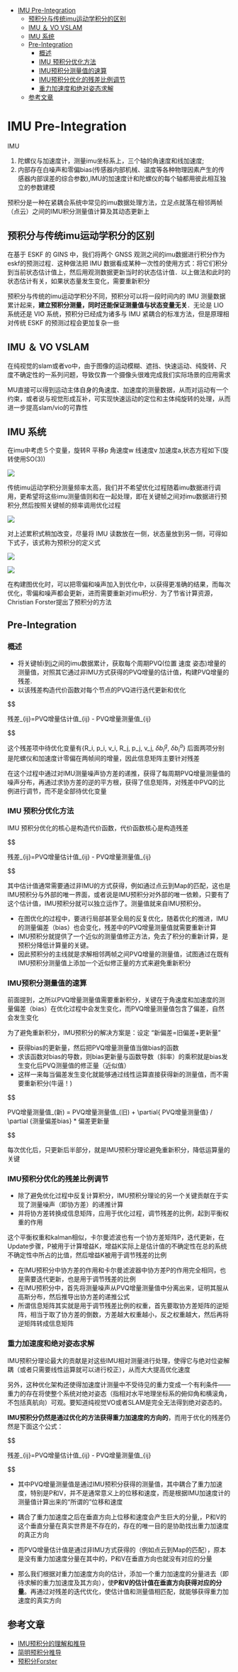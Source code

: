 - [IMU Pre-Integration](#imu-pre-integration)
  - [预积分与传统imu运动学积分的区别](#预积分与传统imu运动学积分的区别)
  - [IMU ＆ VO VSLAM](#imu--vo-vslam)
  - [IMU 系统](#imu-系统)
  - [Pre-Integration](#pre-integration)
    - [概述](#概述)
    - [IMU 预积分优化方法](#imu-预积分优化方法)
    - [IMU预积分测量值的速算](#imu预积分测量值的速算)
    - [IMU预积分优化的残差比例调节](#imu预积分优化的残差比例调节)
    - [重力加速度和绝对姿态求解](#重力加速度和绝对姿态求解)
  - [参考文章](#参考文章)

# IMU Pre-Integration

IMU
1. 陀螺仪与加速度计，测量imu坐标系上，三个轴的角速度和线加速度;
2. 内部存在白噪声和零偏bias(传感器内部机械、温度等各种物理因素产生的传感器内部误差的综合参数),IMU的加速度计和陀螺仪的每个轴都用彼此相互独立的参数建模

预积分是一种在紧耦合系统中常见的imu数据处理方法，立足点就落在相邻两帧（点云）之间的IMU积分测量值计算及其动态更新上

## 预积分与传统imu运动学积分的区别

在基于 ESKF 的 GINS 中，我们将两个 GNSS 观测之间的imu数据进行积分作为eskf的预测过程．这种做法把 IMU 数据看成某种一次性的使用方式：将它们积分到当前状态估计值上，然后用观测数据更新当时的状态估计值．以上做法和此时的状态估计有关，如果状态量发生变化，需要重新积分

预积分与传统的imu运动学积分不同，预积分可以将一段时间内的 IMU 测量数据累计起来，**建立预积分测量，同时还能保证测量值与状态变量无关**．无论是 LIO 系统还是 VIO 系统，预积分已经成为诸多与 IMU 紧耦合的标准方法，但是原理相对传统 ESKF 的预测过程会更加复杂一些

## IMU ＆ VO VSLAM

在纯视觉的slam或者vo中，由于图像的运动模糊、遮挡、快速运动、纯旋转、尺度不确定性的一系列问题，导致仅靠一个摄像头很难完成我们实际场景的应用需求

MU直接可以得到运动主体自身的角速度、加速度的测量数据，从而对运动有一个约束，或者说与视觉形成互补，可实现快速运动的定位和主体纯旋转的处理，从而进一步提高slam/vio的可靠性

## IMU 系统

在imu中考虑５个变量，旋转R 平移p 角速度w 线速度v 加速度a,状态方程如下(旋转使用SO(3))

![](./img/imu_preintegration_1/img1.png)

传统imu运动学积分测量频率太高，我们并不希望优化过程随着imu数据进行调用，更希望将这些imu测量值则和在一起处理，即在关键帧之间对imu数据进行预积分,然后按照关键帧的频率调用优化过程

![](./img/imu_preintegration_1/pre_integration_1.png)

对上述累积式稍加改变，尽量将 IMU 读数放在一侧，状态量放到另一侧，可得如下式子，该式称为预积分的定义式

![](./img/imu_preintegration_2/img2.png)

![](./img/imu_preintegration_1/pre_integration_2.png)

在构建图优化时，可以把零偏和噪声加入到优化中，以获得更准确的结果，而每次优化，零偏和噪声都会更新，进而需要重新对imu积分．为了节省计算资源，Christian Forster提出了预积分的方法

## Pre-Integration

### 概述

- 将关键帧i到j之间的imu数据累计，获取每个周期PVQ(位置 速度 姿态)增量的测量值，对照其它通过非IMU方式获得的PVQ增量的估计值，构建PVQ增量的残差.
- 以该残差构造代价函数对每个节点的PVQ进行迭代更新和优化

$$

残差_{ij}=PVQ增量估计值_{ij} - PVQ增量测量值_{ij}

$$

这个残差项中待优化变量有{R_i, p_i, v_i, R_j, p_j, v_j, $\delta {b_i}^g$, $\delta {b_i}^a$} 后面两项分别是陀螺仪和加速度计零偏在两帧间的增量，因此信息矩阵主要针对残差

在这个过程中通过对IMU测量噪声协方差的递推，获得了每周期PVQ增量测量值的噪声分布，再通过求协方差的逆的平方根，获得了信息矩阵，对残差中PVQ的比例进行调节，而不是全部待优化变量

### IMU 预积分优化方法

IMU 预积分优化的核心是构造代价函数，代价函数核心是构造残差

$$

残差_{ij}=PVQ增量估计值_{ij} - PVQ增量测量值_{ij}

$$

其中估计值通常需要通过非IMU的方式获得，例如通过点云到Map的匹配，这也是IMU预积分与外部的唯一界面，或者说是IMU预积分对外部的唯一依赖，只要有了这个估计值，IMU预积分就可以独立运作了。测量值就来自IMU预积分。

- 在图优化的过程中，要进行局部甚至全局的反复优化，随着优化的推进，IMU的测量偏差（bias）也会变化，残差中的PVQ增量测量值就需要重新计算
- IMU预积分就提供了一个近似的测量值修正方法，免去了积分的重新计算，是预积分降低计算量的关键。
- 因此预积分的主线就是求解相邻两帧之间PVQ增量的测量值，试图通过在既有IMU预积分测量值上添加一个近似修正量的方式来避免重新积分

### IMU预积分测量值的速算

前面提到，之所以PVQ增量测量值需要重新积分，关键在于角速度和加速度的测量偏差（bias）在优化过程中会发生变化，而PVQ增量测量值包含了偏差，自然会发生变化

为了避免重新积分，IMU预积分的解决方案是：设定 “新偏差=旧偏差+更新量”
- 获得bias的更新量，然后把PVQ增量测量值当做bias的函数
- 求该函数对bias的导数，则bias更新量与函数导数（斜率）的乘积就是bias发生变化后PVQ测量值的修正量（近似值）
- 这样一来每当偏差发生变化就能够通过线性运算直接获得新的测量值，而不需要重新积分(牛逼！)

$$

PVQ增量测量值_(新) = PVQ增量测量值_(旧) + \partial{ PVQ增量测量值} / \partial {测量偏差bias} * 偏差更新量

$$

每次优化后，只更新后半部分，就是IMU预积分理论避免重新积分，降低运算量的关键

### IMU预积分优化的残差比例调节

- 除了避免优化过程中反复计算积分，IMU预积分理论的另一个关键贡献在于实现了测量噪声（即协方差）的递推计算
- 并将协方差转换成信息矩阵，应用于优化过程，调节残差的比例，起到平衡权重的作用

这个平衡权重和kalman相似，卡尔曼滤波也有一个协方差矩阵P，迭代更新，在Update步骤，P被用于计算增益K，增益K实际上是估计值的不确定性在总的系统不确定性中所占的比值，然后增益K被用于调节残差的比例

- 在IMU预积分中协方差的作用和卡尔曼滤波器中协方差P的作用完全相同，也是需要迭代更新，也是用于调节残差的比例
- 在IMU预积分中，首先将测量噪声从PVQ增量测量值中分离出来，证明其服从高斯分布，然后推导出协方差的递推公式
- 所谓信息矩阵其实就是用于调节残差比例的权重，首先要取协方差矩阵的逆矩阵，相当于取了协方差的倒数，方差越大权重越小，反之权重越大，然后再将逆矩阵转成信息矩阵

### 重力加速度和绝对姿态求解

IMU预积分理论最大的贡献是对这些IMU相对测量进行处理，使得它与绝对位姿解耦（或者只需要线性运算就可以进行校正），从而大大提高优化速度

另外，这种优化架构还使得加速度计测量中不受待见的重力变成一个有利条件——重力的存在将使整个系统对绝对姿态（指相对水平地理坐标系的俯仰角和横滚角，不包括真航向）可观。要知道纯视觉VO或者SLAM是完全无法得到绝对姿态的。

**IMU预积分仍然是通过优化的方法获得重力加速度的方向的**，而用于优化的残差仍然是下面这个公式：

$$

残差_{ij}=PVQ增量估计值_{ij} - PVQ增量测量值_{ij}

$$

- 其中PVQ增量测量值是通过IMU预积分获得的测量值，其中耦合了重力加速度，特别是P和V，并不是通常意义上的位移和速度，而是根据IMU加速度计的测量值计算出来的“所谓的”位移和速度
- 耦合了重力加速度之后在垂直方向上位移和速度会产生巨大的分量,，P和V的这个垂直分量在真实世界是不存在的，存在的唯一目的是协助找出重力加速度的真正方向
- 而PVQ增量估计值是通过非IMU方式获得的（例如点云到Map的匹配），原本是没有重力加速度分量在其中的，P和V在垂直方向也就没有对应的分量

- 那么我们根据对重力加速度方向的估计，添加一个重力加速度的分量进去（即待求解的重力加速度及其方向），使**P和V的估计值在垂直方向获得对应的分量**。再通过对残差的迭代优化，使估计值和测量值相匹配，就能够获得重力加速度的真实方向

## 参考文章

- [IMU预积分的理解和推导](https://zhuanlan.zhihu.com/p/473227932)
- [简明预积分推导](https://zhuanlan.zhihu.com/p/388859808)
- [预积分Forster](https://zhuanlan.zhihu.com/p/635496502)
